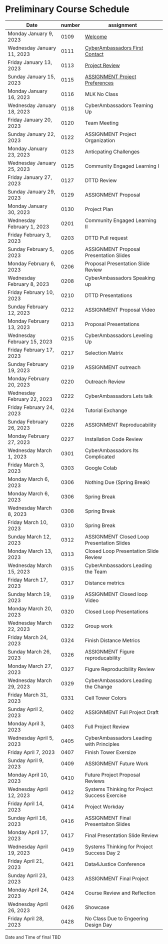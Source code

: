 # Preliminary Course Schedule  

| Date |  number | assignment |
|------|---------|------------|
|  Monday January 9, 2023  | 0109 |  [Welcome](0109-Welcome) |
|  Wednesday January 11, 2023  | 0111 |  [CyberAmbassadors First Contact](0111-CyberAmbassadors_First_Contact) |
|  Friday January 13, 2023  | 0113 |  [Project Review](0113-Project_Review) |
|  Sunday January 15, 2023  | 0115 |  [ASSIGNMENT Project Preferences](0115-ASSIGNMENT_Project_Preferences) |
| Monday January 16, 2023   | 0116 | MLK No Class |
| Wednesday January 18, 2023   | 0118 | CyberAmbassadors Teaming Up |
| Friday January 20, 2023   | 0120 | Team Meeting |
| Sunday January 22, 2023   | 0122 | ASSIGNMENT Project Organization |
| Monday January 23, 2023   | 0123 | Anticpating Challenges |
| Wednesday January 25, 2023   | 0125 | Community Engaged Learning I |
| Friday January 27, 2023   | 0127 | DTTD Review |
| Sunday January 29, 2023   | 0129 | ASSIGNMENT Proposal |
| Monday January 30, 2023   | 0130 | Project Plan |
| Wednesday February 1, 2023   | 0201 | Community Engaged Learning II |
| Friday February 3, 2023   | 0203 | DTTD Pull request |
| Sunday February 5, 2023   | 0205 | ASSIGNMENT Proposal Presentation Slides |
| Monday February 6, 2023   | 0206 | Proposal Presentation Slide Review |
| Wednesday February 8, 2023   | 0208 | CyberAmbassadors Speaking up |
| Friday February 10, 2023   | 0210 | DTTD Presentations |
| Sunday February 12, 2023   | 0212 | ASSIGNMENT Proposal Video |
| Monday February 13, 2023   | 0213 | Proposal Presentations |
| Wednesday February 15, 2023   | 0215 | CyberAmbassadors Leveling Up |
| Friday February 17, 2023   | 0217 | Selection Matrix |
| Sunday February 19, 2023   | 0219 | ASSIGNMENT outreach |
| Monday February 20, 2023   | 0220 | Outreach Review |
| Wednesday February 22, 2023   | 0222 | CyberAmbassadors Lets talk |
| Friday February 24, 2023   | 0224 | Tutorial Exchange |
| Sunday February 26, 2023   | 0226 | ASSIGNMENT Reproducability |
| Monday February 27, 2023   | 0227 | Installation Code Review |
| Wednesday March 1, 2023   | 0301 | CyberAmbassadors Its Complicated |
| Friday March 3, 2023   | 0303 | Google Colab |
| Monday March 6, 2023   | 0306 | Nothing Due (Spring Break) |
| Monday March 6, 2023   | 0306 | Spring Break |
| Wednesday March 8, 2023   | 0308 | Spring Break |
| Friday March 10, 2023   | 0310 | Spring Break |
| Sunday March 12, 2023   | 0312 | ASSIGNMENT Closed Loop Presentation Slides |
| Monday March 13, 2023   | 0313 | Closed Loop Presentation Slide Review |
| Wednesday March 15, 2023   | 0315 | CyberAmbassadors Leading the Team |
| Friday March 17, 2023   | 0317 | Distance metrics |
| Sunday March 19, 2023   | 0319 | ASSIGNMENT Closed loop Video |
| Monday March 20, 2023   | 0320 | Closed Loop Presentations |
| Wednesday March 22, 2023   | 0322 | Group work |
| Friday March 24, 2023   | 0324 | Finish Distance Metrics |
| Sunday March 26, 2023   | 0326 | ASSIGNMENT Figure reproducability |
| Monday March 27, 2023   | 0327 | Figure Reproducibility Review |
| Wednesday March 29, 2023   | 0329 | CyberAmbassadors Leading the Change |
| Friday March 31, 2023   | 0331 | Cell Tower Colors |
| Sunday April 2, 2023   | 0402 | ASSIGNMENT Full Project Draft |
| Monday April 3, 2023   | 0403 | Full Project Review |
| Wednesday April 5, 2023   | 0405 | CyberAmbassadors Leading with Principles |
| Friday April 7, 2023   | 0407 | Finish Tower Exersize |
| Sunday April 9, 2023   | 0409 | ASSIGNMENT Future Work |
| Monday April 10, 2023   | 0410 | Future Project Proposal Reviews |
| Wednesday April 12, 2023   | 0412 | Systems Thinking for Project Success Exercise |
| Friday April 14, 2023   | 0414 | Project Workday |
| Sunday April 16, 2023   | 0416 | ASSIGNMENT Final Presentaiton Slides |
| Monday April 17, 2023   | 0417 | Final Presentation Slide Review |
| Wednesday April 19, 2023   | 0419 | Systems Thinking for Project Success Day 2 |
| Friday April 21, 2023   | 0421 | Data4Justice Conference |
| Sunday April 23, 2023   | 0423 | ASSIGNMENT Final Project |
| Monday April 24, 2023   | 0424 | Course Review and Reflection |
| Wednesday April 26, 2023   | 0426 | Showcase |
| Friday April 28, 2023   | 0428 | No Class Due to Engeering Design Day |

Date and Time of final TBD
